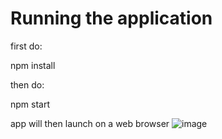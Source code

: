 # Running the application
first do:

npm install

then do: 

npm start


app will then launch on a web browser
![image](https://user-images.githubusercontent.com/25275430/145794510-9385d6b1-7801-43b0-983e-175410a6c127.png)
